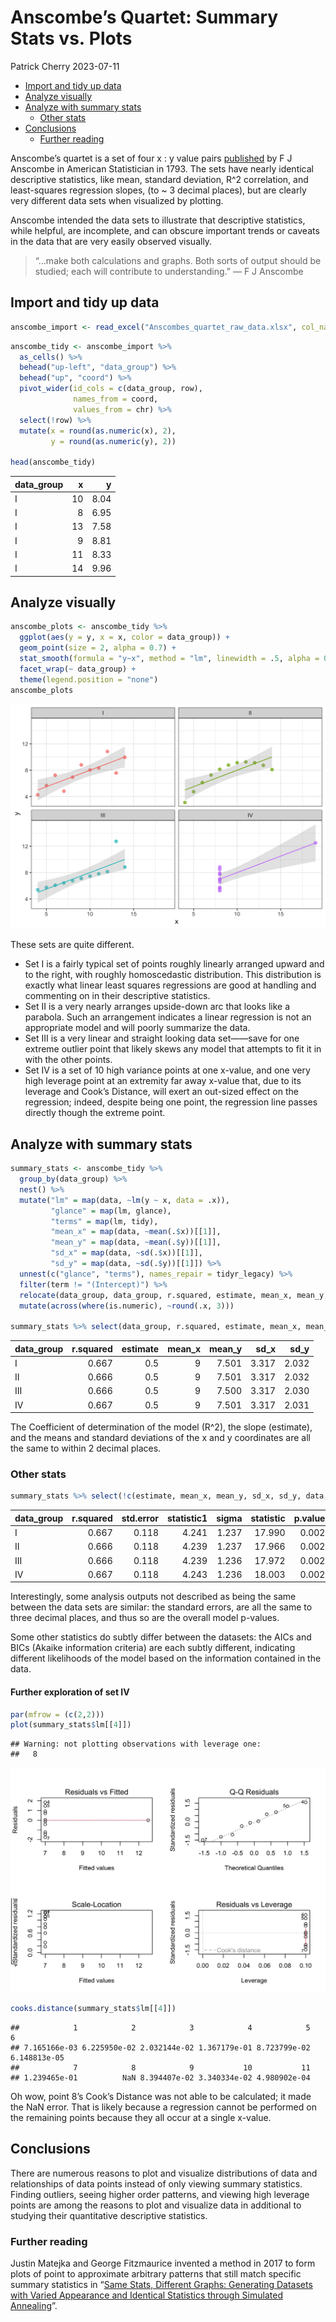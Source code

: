 Anscombe’s Quartet: Summary Stats vs. Plots
================
Patrick Cherry
2023-07-11

- [Import and tidy up data](#import-and-tidy-up-data)
- [Analyze visually](#analyze-visually)
- [Analyze with summary stats](#analyze-with-summary-stats)
  - [Other stats](#other-stats)
- [Conclusions](#conclusions)
  - [Further reading](#further-reading)

Anscombe’s quartet is a set of four x : y value pairs
[published](https://github.com/pdcherry/statistics/blob/main/code_and_data/anscombe1973.pdf)
by F J Anscombe in American Statistician in 1793. The sets have nearly
identical descriptive statistics, like mean, standard deviation, R^2
correlation, and least-squares regression slopes, (to ~ 3 decimal
places), but are clearly very different data sets when visualized by
plotting.

Anscombe intended the data sets to illustrate that descriptive
statistics, while helpful, are incomplete, and can obscure important
trends or caveats in the data that are very easily observed visually.

> “…make both calculations and graphs. Both sorts of output should be
> studied; each will contribute to understanding.” — F J Anscombe

## Import and tidy up data

``` r
anscombe_import <- read_excel("Anscombes_quartet_raw_data.xlsx", col_names = FALSE)
```

``` r
anscombe_tidy <- anscombe_import %>%
  as_cells() %>%
  behead("up-left", "data_group") %>%
  behead("up", "coord") %>%
  pivot_wider(id_cols = c(data_group, row),
              names_from = coord,
              values_from = chr) %>%
  select(!row) %>%
  mutate(x = round(as.numeric(x), 2),
         y = round(as.numeric(y), 2))

head(anscombe_tidy)
```

<div class="kable-table">

| data_group |   x |    y |
|:-----------|----:|-----:|
| I          |  10 | 8.04 |
| I          |   8 | 6.95 |
| I          |  13 | 7.58 |
| I          |   9 | 8.81 |
| I          |  11 | 8.33 |
| I          |  14 | 9.96 |

</div>

## Analyze visually

``` r
anscombe_plots <- anscombe_tidy %>%
  ggplot(aes(y = y, x = x, color = data_group)) +
  geom_point(size = 2, alpha = 0.7) +
  stat_smooth(formula = "y~x", method = "lm", linewidth = .5, alpha = 0.25) +
  facet_wrap(~ data_group) +
  theme(legend.position = "none")
anscombe_plots
```

![](Anscombes_quartet_files/figure-gfm/unnamed-chunk-3-1.png)<!-- -->

These sets are quite different.

- Set I is a fairly typical set of points roughly linearly arranged
  upward and to the right, with roughly homoscedastic distribution. This
  distribution is exactly what linear least squares regressions are good
  at handling and commenting on in their descriptive statistics.
- Set II is a very nearly arranges upside-down arc that looks like a
  parabola. Such an arrangement indicates a linear regression is not an
  appropriate model and will poorly summarize the data.
- Set III is a very linear and straight looking data set——save for one
  extreme outlier point that likely skews any model that attempts to fit
  it in with the other points.
- Set IV is a set of 10 high variance points at one x-value, and one
  very high leverage point at an extremity far away x-value that, due to
  its leverage and Cook’s Distance, will exert an out-sized effect on
  the regression; indeed, despite being one point, the regression line
  passes directly though the extreme point.

## Analyze with summary stats

``` r
summary_stats <- anscombe_tidy %>%
  group_by(data_group) %>%
  nest() %>%
  mutate("lm" = map(data, ~lm(y ~ x, data = .x)),
         "glance" = map(lm, glance),
         "terms" = map(lm, tidy),
         "mean_x" = map(data, ~mean(.$x))[[1]],
         "mean_y" = map(data, ~mean(.$y))[[1]],
         "sd_x" = map(data, ~sd(.$x))[[1]],
         "sd_y" = map(data, ~sd(.$y))[[1]]) %>%
  unnest(c("glance", "terms"), names_repair = tidyr_legacy) %>%
  filter(term != "(Intercept)") %>%
  relocate(data_group, data_group, r.squared, estimate, mean_x, mean_y, sd_x, sd_y, std.error, statistic1) %>%
  mutate(across(where(is.numeric), ~round(.x, 3)))

summary_stats %>% select(data_group, r.squared, estimate, mean_x, mean_y, sd_x, sd_y)
```

<div class="kable-table">

| data_group | r.squared | estimate | mean_x | mean_y |  sd_x |  sd_y |
|:-----------|----------:|---------:|-------:|-------:|------:|------:|
| I          |     0.667 |      0.5 |      9 |  7.501 | 3.317 | 2.032 |
| II         |     0.666 |      0.5 |      9 |  7.501 | 3.317 | 2.032 |
| III        |     0.666 |      0.5 |      9 |  7.500 | 3.317 | 2.030 |
| IV         |     0.667 |      0.5 |      9 |  7.501 | 3.317 | 2.031 |

</div>

The Coefficient of determination of the model (R^2), the slope
(estimate), and the means and standard deviations of the x and y
coordinates are all the same to within 2 decimal places.

### Other stats

``` r
summary_stats %>% select(!c(estimate, mean_x, mean_y, sd_x, sd_y, data, lm, adj.r.squared, df, term))
```

<div class="kable-table">

| data_group | r.squared | std.error | statistic1 | sigma | statistic | p.value |  logLik |    AIC |    BIC | deviance | df.residual | nobs | p.value1 |
|:-----------|----------:|----------:|-----------:|------:|----------:|--------:|--------:|-------:|-------:|---------:|------------:|-----:|---------:|
| I          |     0.667 |     0.118 |      4.241 | 1.237 |    17.990 |   0.002 | -16.841 | 39.681 | 40.875 |   13.763 |           9 |   11 |    0.002 |
| II         |     0.666 |     0.118 |      4.239 | 1.237 |    17.966 |   0.002 | -16.846 | 39.692 | 40.886 |   13.776 |           9 |   11 |    0.002 |
| III        |     0.666 |     0.118 |      4.239 | 1.236 |    17.972 |   0.002 | -16.838 | 39.676 | 40.870 |   13.756 |           9 |   11 |    0.002 |
| IV         |     0.667 |     0.118 |      4.243 | 1.236 |    18.003 |   0.002 | -16.833 | 39.665 | 40.859 |   13.742 |           9 |   11 |    0.002 |

</div>

Interestingly, some analysis outputs not described as being the same
between the data sets are similar: the standard errors, are all the same
to three decimal places, and thus so are the overall model p-values.

Some other statistics do subtly differ between the datasets: the AICs
and BICs (Akaike information criteria) are each subtly different,
indicating different likelihoods of the model based on the information
contained in the data.

#### Further exploration of set IV

``` r
par(mfrow = (c(2,2)))
plot(summary_stats$lm[[4]])
```

    ## Warning: not plotting observations with leverage one:
    ##   8

![](Anscombes_quartet_files/figure-gfm/unnamed-chunk-6-1.png)<!-- -->

``` r
cooks.distance(summary_stats$lm[[4]])
```

    ##            1            2            3            4            5            6 
    ## 7.165166e-03 6.225950e-02 2.032144e-02 1.367179e-01 8.723799e-02 6.148813e-05 
    ##            7            8            9           10           11 
    ## 1.239465e-01          NaN 8.394407e-02 3.340334e-02 4.980902e-04

Oh wow, point 8’s Cook’s Distance was not able to be calculated; it made
the NaN error. That is likely because a regression cannot be performed
on the remaining points because they all occur at a single x-value.

## Conclusions

There are numerous reasons to plot and visualize distributions of data
and relationships of data points instead of only viewing summary
statistics. Finding outliers, seeing higher order patterns, and viewing
high leverage points are among the reasons to plot and visualize data in
additional to studying their quantitative descriptive statistics.

### Further reading

Justin Matejka and George Fitzmaurice invented a method in 2017 to form
plots of point to approximate arbitrary patterns that still match
specific summary statistics in “[Same Stats, Different Graphs:
Generating Datasets with Varied Appearance and Identical Statistics
through Simulated
Annealing](https://web.archive.org/web/20201004003855/https://www.autodesk.com/research/publications/same-stats-different-graphs)”.
